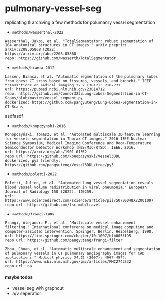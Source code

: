 # pulmonary-vessel-seg

replicating & archiving a few methods for polumanry vessel segmentation

+ `methods/wasserthal-2022`
```
Wasserthal, Jakob, et al. "TotalSegmentator: robust segmentation of 104 anatomical structures in CT images." arXiv preprint arXiv:2208.05868 (2022).
https://arxiv.org/abs/2208.05868
repo: https://github.com/wasserth/TotalSegmentator
```

+ `methods/bianca-2012`
```
Lassen, Bianca, et al. "Automatic segmentation of the pulmonary lobes from chest CT scans based on fissures, vessels, and bronchi." IEEE transactions on medical imaging 32.2 (2012): 210-222.
url: https://pubmed.ncbi.nlm.nih.gov/23014712
repo: https://github.com/Connor323/Lung-Lobes-Segmentation-in-CT-Scans/blob/master/vessel_segment.py
dockerized: https://github.com/pangyuteng/Lung-Lobes-Segmentation-in-CT-Scans
```
asdfasdf
+ `methods/knopczynski-2016`
```
Konopczyński, Tomasz, et al. "Automated multiscale 3D feature learning for vessels segmentation in Thorax CT images." 2016 IEEE Nuclear Science Symposium, Medical Imaging Conference and Room-Temperature Semiconductor Detector Workshop (NSS/MIC/RTSD). IEEE, 2016.
url: https://arxiv.org/abs/1901.01562
repo url: https://github.com/konopczynski/Vessel3DDL
dockerized, py3 friendly: https://github.com/pangyuteng/Vessel3DDL/tree/py3
```

+ `methods/poletti-2022`
```
Poletti, Julien, et al. "Automated lung vessel segmentation reveals blood vessel volume redistribution in viral pneumonia." European Journal of Radiology 150 (2022): 110259.
url: https://www.sciencedirect.com/science/article/pii/S0720048X22001097
repo url: https://github.com/fsc-mib/travel
```

+ `methods/frangi-1998`
```
Frangi, Alejandro F., et al. "Multiscale vessel enhancement filtering." International conference on medical image computing and computer-assisted intervention. Springer, Berlin, Heidelberg, 1998.
url: https://link.springer.com/chapter/10.1007/bfb0056195
repo url: https://github.com/pangyuteng/frangi-filter

Zhou, Chuan, et al. "Automatic multiscale enhancement and segmentation of pulmonary vessels in CT pulmonary angiography images for CAD applications." Medical physics 34.12 (2007): 4567-4577.
url: https://www.ncbi.nlm.nih.gov/pmc/articles/PMC2742232
repo url: na

```


#### maybe todos

+ vessel seg with graphcut
+ a/v seperation

